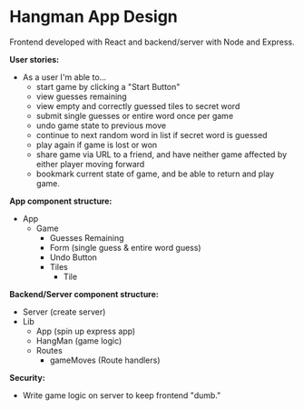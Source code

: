 # Hangman App Design

Frontend developed with React and backend/server with Node and Express.

__User stories:__ 
* As a user I'm able to...
  * start game by clicking a "Start Button"
  * view guesses remaining
  * view empty and correctly guessed tiles to secret word
  * submit single guesses or entire word once per game
  * undo game state to previous move
  * continue to next random word in list if secret word is guessed
  * play again if game is lost or won
  * share game via URL to a friend, and have neither game affected by either player moving forward
  * bookmark current state of game, and be able to return and play game. 
  

__App component structure:__
* App
  * Game
    * Guesses Remaining
    * Form (single guess & entire word guess)
    * Undo Button
    * Tiles
      * Tile
     
__Backend/Server component structure:__
* Server (create server)
* Lib
  * App (spin up express app)
  * HangMan (game logic)
  * Routes
    * gameMoves (Route handlers)
 
 __Security:__
 * Write game logic on server to keep frontend "dumb."
